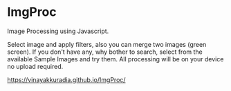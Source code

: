 # ImgProc
Image Processing using Javascript.

Select image and apply filters, also you can merge two images (green screen). If you don't have any, why bother to search, select from the available Sample Images and try them.
All processing will be on your device no upload required.

https://vinayakkuradia.github.io/ImgProc/
